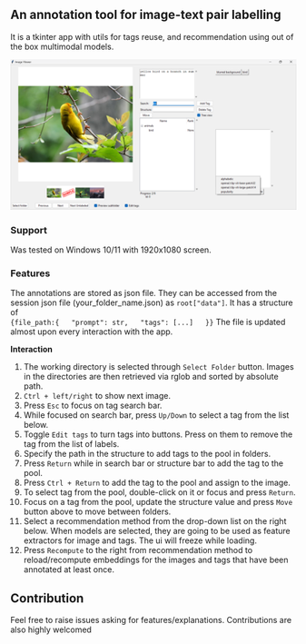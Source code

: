 ## An annotation tool for image-text pair labelling

It is a tkinter app with utils for tags reuse, and recommendation using out of the box multimodal models.

![](ui1.png)

### Support
Was tested on Windows 10/11 with 1920x1080 screen.


### Features
The annotations are stored as json file.
They can be accessed from the session json file (your_folder_name.json) as `root["data"]`.
It has a structure of  
`{file_path:{  
"prompt": str,  
"tags": [...]  
}}`
The file is updated almost upon every interaction with the app.


**Interaction**
1) The working directory is selected through `Select Folder` button.
Images in the directories are then retrieved via rglob and sorted by absolute path.
2) `Ctrl + left/right` to show next image.
3) Press `Esc` to focus on tag search bar.
4) While focused on search bar, press `Up/Down` to select a tag from the list below.
5) Toggle `Edit tags` to turn tags into buttons. Press on them to remove the tag from the list of labels.
6) Specify the path in the structure to add tags to the pool in folders.
7) Press `Return` while in search bar or structure bar to add the tag to the pool.
8) Press `Ctrl + Return` to add the tag to the pool and assign to the image.
9) To select tag from the pool, double-click on it or focus and press `Return`.
10) Focus on a tag from the pool, update the structure value and press `Move` button above to move between folders.
11) Select a recommendation method from the drop-down list on the right below.
When models are selected, they are going to be used as feature extractors for image and tags. The ui will freeze while loading.
12) Press `Recompute` to the right from recommendation method to reload/recompute embeddings for the images and tags that
have been annotated at least once.


## Contribution
Feel free to raise issues asking for features/explanations. 
Contributions are also highly welcomed